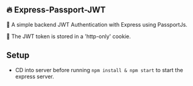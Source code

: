 ## :fire: Express-Passport-JWT

:key: A simple backend JWT Authentication with Express using PassportJs.

:cookie: The JWT token is stored in a 'http-only' cookie.

## Setup

- CD into server before running `npm install & npm start` to start the express server.
